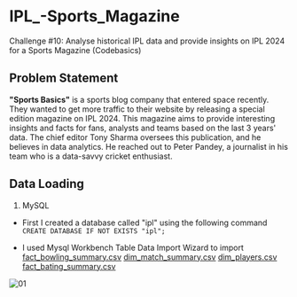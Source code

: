 # IPL_-Sports_Magazine
Challenge #10: Analyse historical IPL data and provide insights on IPL 2024 for a Sports Magazine (Codebasics)

## Problem Statement
**"Sports Basics"** is a sports blog company that entered space recently. They
wanted to get more traffic to their website by releasing a special edition magazine
on IPL 2024. This magazine aims to provide interesting insights and facts for
fans, analysts and teams based on the last 3 years' data.
The chief editor Tony Sharma oversees this publication, and he believes in data
analytics. He reached out to Peter Pandey, a journalist in his team who is a data-savvy cricket enthusiast.

## Data Loading
1. MySQL
- First I created a database called "ipl" using the following command
   `CREATE DATABASE IF NOT EXISTS "ipl";`

- I used Mysql Workbench Table Data Import Wizard to import 
[fact_bowling_summary.csv](https://github.com/pb319/IPL_Sports_Magazine/files/14800053/fact_bowling_summary.csv)
[dim_match_summary.csv](https://github.com/pb319/IPL_Sports_Magazine/files/14800054/dim_match_summary.csv)
[dim_players.csv](https://github.com/pb319/IPL_Sports_Magazine/files/14800055/dim_players.csv)
[fact_bating_summary.csv](https://github.com/pb319/IPL_Sports_Magazine/files/14800056/fact_bating_summary.csv)

![01](https://github.com/pb319/IPL_Sports_Magazine/assets/66114329/afad602d-1b28-4e05-bd06-c05dc401bb27)


